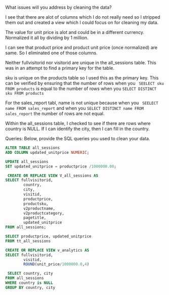 What issues will you address by cleaning the data?

I see that there are alot of columns which I do not really need so I stripped them out and created a view which I could focus on for cleaning my data.

The value for unit price is alot and could be in a different currency. Normalized it all by dividing by 1 million.

I can see that product price and product unit price (once normalized) are same. So I eliminated one of those columns.

Neither fullvisitorid nor visitorid are unique in the all_sessions table. This was in an attempt to find a primary key for the table.

sku is unique on the products table so I used this as the primary key. This can be verified by ensuring that the number of rows when you ``` SEELECT sku FROM products``` is equal to the number of rows when you ```SELECT DISTINCT sku FROM products```

For the sales_report tabl, name is not unique because  when you ``` SEELECT name FROM sales_report``` and when you ```SELECT DISTINCT name FROM sales_report``` the number of rows are not equal.

Within the all_sessions table, I checked to see if there are rows where country is NULL. If I can identify the city, then I can fill in the country.

Queries:
Below, provide the SQL queries you used to clean your data.

```SQL
ALTER TABLE all_sessions
ADD COLUMN updated_unitprice NUMERIC;

UPDATE all_sessions
SET updated_unitprice = productprice /1000000.00;
```
```SQL
 CREATE OR REPLACE VIEW V_all_sessions AS
SELECT fullvisitorid,
		country,
		city,
		visitid,
		productprice,
		productsku,
		v2productname,
		v2productcategory,
		pagetitle,
		updated_unitprice
FROM all_sessions;
```
```SQL
SELECT productprice, updated_unitprice 
FROM tt_all_sessions
```
```SQL
CREATE OR REPLACE VIEW v_analytics AS
SELECT fullvisitorid,
		visitid,
		ROUND(unit_price/1000000.0,4)
```
```SQL
 SELECT country, city
FROM all_sessions
WHERE country is NULL
GROUP BY country, city
```
